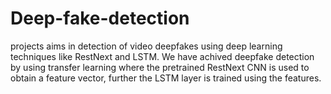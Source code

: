 # Deep-fake-detection
projects aims in detection of video deepfakes using deep learning techniques like RestNext and LSTM. We have achived deepfake detection by using transfer learning where the pretrained RestNext CNN is used to obtain a feature vector, further the LSTM layer is trained using the features. 
